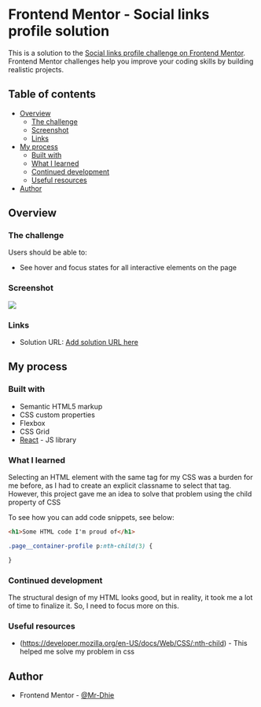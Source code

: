 # Frontend Mentor - Social links profile solution

This is a solution to the [Social links profile challenge on Frontend Mentor](https://www.frontendmentor.io/challenges/social-links-profile-UG32l9m6dQ). Frontend Mentor challenges help you improve your coding skills by building realistic projects. 

## Table of contents

- [Overview](#overview)
  - [The challenge](#the-challenge)
  - [Screenshot](#screenshot)
  - [Links](#links)
- [My process](#my-process)
  - [Built with](#built-with)
  - [What I learned](#what-i-learned)
  - [Continued development](#continued-development)
  - [Useful resources](#useful-resources)
- [Author](#author)

## Overview

### The challenge

Users should be able to:

- See hover and focus states for all interactive elements on the page

### Screenshot

![](./screenshot.jpg)

### Links

- Solution URL: [Add solution URL here](https://your-solution-url.com)

## My process

### Built with

- Semantic HTML5 markup
- CSS custom properties
- Flexbox
- CSS Grid
- [React](https://reactjs.org/) - JS library


### What I learned

Selecting an HTML element with the same tag for my CSS was a burden for me before, as I had to create an explicit classname to select that tag. However, this project gave me an idea to solve that problem using the child property of CSS

To see how you can add code snippets, see below:

```html
<h1>Some HTML code I'm proud of</h1>
```
```css
.page__container-profile p:nth-child(3) {

}
```

### Continued development

The structural design of my HTML looks good, but in reality, it took me a lot of time to finalize it. So, I need to focus more on this.


### Useful resources

- (https://developer.mozilla.org/en-US/docs/Web/CSS/:nth-child) - This helped me solve my problem in css


## Author

- Frontend Mentor - [@Mr-Dhie](https://www.frontendmentor.io/profile/Mr-Dhie)


